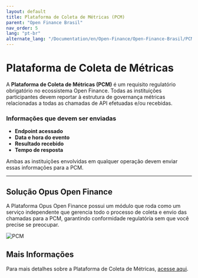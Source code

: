 ```yaml
---
layout: default
title: Plataforma de Coleta de Métricas (PCM)
parent: "Open Finance Brasil"
nav_order: 5
lang: "pt-br"
alternate_lang: "/Documentation/en/Open-Finance/Open-Finance-Brasil/PCM/OFB-PCM/"
---
```

# Plataforma de Coleta de Métricas

A **Plataforma de Coleta de Métricas (PCM)** é um requisito regulatório obrigatório no ecossistema Open Finance. Todas as instituições participantes devem reportar à estrutura de governança métricas relacionadas a todas as chamadas de API efetuadas e/ou recebidas.

### Informações que devem ser enviadas

- **Endpoint acessado**
- **Data e hora do evento**
- **Resultado recebido**
- **Tempo de resposta**

Ambas as instituições envolvidas em qualquer operação devem enviar essas informações para a PCM.

---

## Solução Opus Open Finance

A Plataforma Opus Open Finance possui um módulo que roda como um serviço independente que gerencia todo o processo de coleta e envio das chamadas para a PCM, garantindo conformidade regulatória sem que você precise se preocupar.

![PCM](./images/Pcm.png)

## Mais Informações

Para mais detalhes sobre a Plataforma de Coleta de Métricas, [acesse aqui](https://openfinancebrasil.atlassian.net/wiki/spaces/OF/pages/37945356/Especifica+o+T+cnica).
